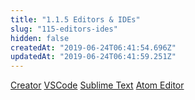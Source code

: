 ```yaml
---
title: "1.1.5 Editors & IDEs"
slug: "115-editors-ides"
hidden: false
createdAt: "2019-06-24T06:41:54.696Z"
updatedAt: "2019-06-24T06:41:59.251Z"
---
```

[Creator](http://google.com)
[VSCode](https://code.visualstudio.com/)
[Sublime Text](https://www.sublimetext.com/)
[Atom Editor](https://atom.io/)